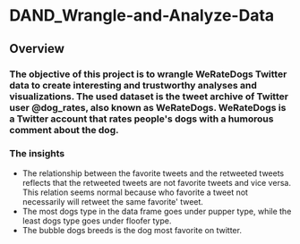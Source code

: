# DAND_Wrangle-and-Analyze-Data
## Overview
### The objective of this project is to wrangle WeRateDogs Twitter data to create interesting and trustworthy analyses and visualizations. The used dataset is the tweet archive of Twitter user @dog_rates, also known as WeRateDogs. WeRateDogs is a Twitter account that rates people's dogs with a humorous comment about the dog.
### The insights
- The relationship between the favorite tweets and the retweeted tweets reflects that the retweeted tweets are not favorite tweets and vice versa. This relation seems normal because who favorite a tweet not necessarily will retweet the same favorite' tweet.
- The most dogs type in the data frame goes under pupper type, while the least dogs type goes under floofer type.
- The bubble dogs breeds is the dog most favorite on twitter.
